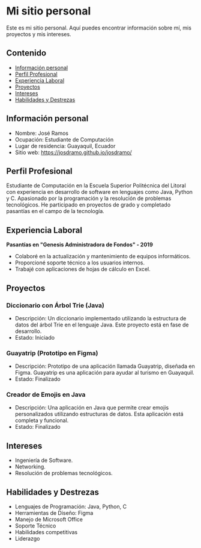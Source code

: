 # Mi sitio personal
Este es mi sitio personal. Aquí puedes encontrar información sobre mí, mis
proyectos y mis intereses.
## Contenido
* [Información personal](#información-personal)
* [Perfil Profesional](#perfil-profesional)
* [Experiencia Laboral](#experiencia-laboral)
* [Proyectos](#proyectos)
* [Intereses](#intereses)
* [Habilidades y Destrezas](#habilidades-y-destrezas)
## Información personal
* Nombre: José Ramos
* Ocupación: Estudiante de Computación
* Lugar de residencia: Guayaquil, Ecuador
* Sitio web: https://josdramo.github.io/josdramo/
## Perfil Profesional
Estudiante de Computación en la Escuela Superior Politécnica del Litoral con experiencia en desarrollo de software en lenguajes como Java, Python y C. Apasionado por la programación y la resolución de problemas tecnológicos. He participado en proyectos de grado y completado pasantías en el campo de la tecnología.
## Experiencia Laboral
**Pasantías en "Genesis Administradora de Fondos" - 2019**
* Colaboré en la actualización y mantenimiento de equipos informáticos.
* Proporcioné soporte técnico a los usuarios internos.
* Trabajé con aplicaciones de hojas de cálculo en Excel.
  
## Proyectos
### Diccionario con Árbol Trie (Java)
* Descripción: Un diccionario implementado utilizando la estructura de datos del árbol Trie en el lenguaje Java. Este proyecto está en fase de desarrollo.
* Estado: Iniciado

### Guayatrip (Prototipo en Figma)
* Descripción: Prototipo de una aplicación llamada Guayatrip, diseñada en Figma. Guayatrip es una aplicación para ayudar al turismo en Guayaquil.
* Estado: Finalizado

### Creador de Emojis en Java
* Descripción: Una aplicación en Java que permite crear emojis personalizados utilizando estructuras de datos. Esta aplicación está completa y funcional.
* Estado: Finalizado
  
## Intereses
* Ingeniería de Software.
* Networking.
* Resolución de problemas tecnológicos.

## Habilidades y Destrezas
* Lenguajes de Programación: Java, Python, C
* Herramientas de Diseño: Figma
* Manejo de Microsoft Office
* Soporte Técnico
* Habilidades competitivas
* Liderazgo

<!--
**josdramo/josdramo** is a ✨ _special_ ✨ repository because its `README.md` (this file) appears on your GitHub profile.

Here are some ideas to get you started:

- 🔭 I’m currently working on ...
- 🌱 I’m currently learning ...
- 👯 I’m looking to collaborate on ...
- 🤔 I’m looking for help with ...
- 💬 Ask me about ...
- 📫 How to reach me: ...
- 😄 Pronouns: ...
- ⚡ Fun fact: ...
-->
